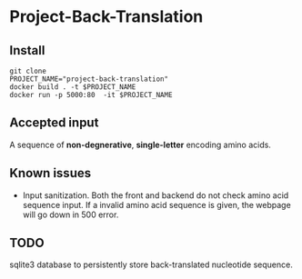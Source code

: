 # Project-Back-Translation

## Install
```
git clone
PROJECT_NAME="project-back-translation"
docker build . -t $PROJECT_NAME
docker run -p 5000:80  -it $PROJECT_NAME
```

## Accepted input
A sequence of __non-degnerative__, __single-letter__ encoding amino acids.

## Known issues
* Input sanitization. Both the front and backend do not check amino acid sequence input. If a invalid amino acid sequence is given, the webpage will go down in 500 error.


## TODO
sqlite3 database to persistently store back-translated nucleotide sequence.
